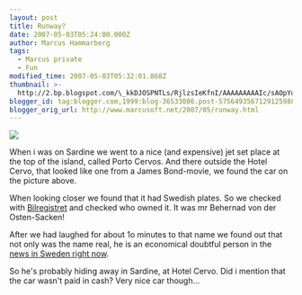 ```yaml
---
layout: post
title: Runway?
date: 2007-05-03T05:24:00.000Z
author: Marcus Hammarberg
tags:
  - Marcus private
  - Fun
modified_time: 2007-05-03T05:32:01.868Z
thumbnail: >-
  http://2.bp.blogspot.com/\_kkDJOSPNTLs/RjlzsIeKfnI/AAAAAAAAAIc/sAOpYdbcujE/s72-c/PICT1517.JPG
blogger_id: tag:blogger.com,1999:blog-36533086.post-5756493567129125988
blogger_orig_url: http://www.marcusoft.net/2007/05/runway.html
---
```



[<img
src="http://2.bp.blogspot.com/_kkDJOSPNTLs/RjlzsIeKfnI/AAAAAAAAAIc/sAOpYdbcujE/s320/PICT1517.JPG"
id="BLOGGER_PHOTO_ID_5060202858352901746"
style="DISPLAY: block; MARGIN: 0px auto 10px; CURSOR: hand; TEXT-ALIGN: center"
data-border="0" />](http://2.bp.blogspot.com/_kkDJOSPNTLs/RjlzsIeKfnI/AAAAAAAAAIc/sAOpYdbcujE/s1600-h/PICT1517.JPG)

When i was on Sardine we went to a nice (and expensive) jet set place at
the top of the island, called Porto Cervos. And there outside the Hotel
Cervo, that looked like one from a James Bond-movie, we found the car on
the picture above.

When looking closer we found that it had Swedish plates. So we checked
with [Bilregistret](https://www21.vv.se/fordonsfraga/) and checked who
owned it. It was mr Behernad von der Osten-Sacken!

After we had laughed for about 1o minutes to that name we found out that
not only was the name real, he is an economical doubtful person in the
[news in Sweden right
now](http://www.google.se/search?hl=sv&sa=X&oi=spell&resnum=0&ct=result&cd=1&q=Bernard+von+der+Osten-Sacken&spell=1).

So he's probably hiding away in Sardine, at Hotel Cervo. Did i mention
that the car wasn't paid in cash? Very nice car though...
